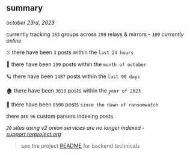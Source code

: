 
## summary
_october 23rd, 2023_

currently tracking `163` groups across `299` relays & mirrors - _`109` currently online_

⏲ there have been `3` posts within the `last 24 hours`

🦈 there have been `259` posts within the `month of october`

🪐 there have been `1487` posts within the `last 90 days`

🏚 there have been `3810` posts within the `year of 2023`

🦕 there have been `8500` posts `since the dawn of ransomwatch`

there are `96` custom parsers indexing posts

_`20` sites using v2 onion services are no longer indexed - [support.torproject.org](https://support.torproject.org/onionservices/v2-deprecation/)_

> see the project [README](https://github.com/joshhighet/ransomwatch#ransomwatch--) for backend technicals
